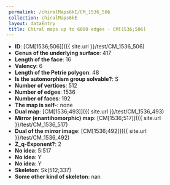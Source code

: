 ```yaml
--- 
 permalink: /chiralMaps6kE/CM_1536_506 
 collection: chiralMaps6kE
 layout: dataEntry
 title: Chiral maps up to 6000 edges - CM[1536;506]
---
```


- **ID**: [CM[1536;506]]({{ site.url }}/test/CM_1536_506)
- **Genus of the underlying surface**: 417
- **Length of the face**: 16
- **Valency**: 6
- **Length of the Petrie polygon**: 48
- **Is the automorphism group solvable?**: S
- **Number of vertices**: 512
- **Number of edges**: 1536
- **Number of faces**: 192
- **The map is self-**: none
- **Dual map**: [CM[1536;493]]({{ site.url }}/test/CM_1536_493)
- **Mirror (enantihomorphic) map**: [CM[1536;517]]({{ site.url }}/test/CM_1536_517)
- **Dual of the mirror image**: [CM[1536;492]]({{ site.url }}/test/CM_1536_492)
- **Z_q-Exponent?**: 2
- **No idea**:  5:517
- **No idea**: Y
- **No idea**: Y
- **Skeleton**: Sk(512;337)
- **Some other kind of skeleton**: nan
